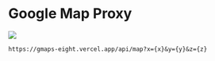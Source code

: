 # Google Map Proxy


![](/api/map?x=0&y=0&z=0)

```shell
https://gmaps-eight.vercel.app/api/map?x={x}&y={y}&z={z}
```